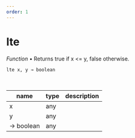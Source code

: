 ```yaml
---
order: 1
---
```

# lte

_Function_ &bull; Returns true if x <= y, false otherwise.

<pre><code>lte x, y &rarr; boolean</code></pre>
<br>

| name | type | description |
|------|------|-------------|
|x|any||
|y|any||
|&rarr; boolean|any||



